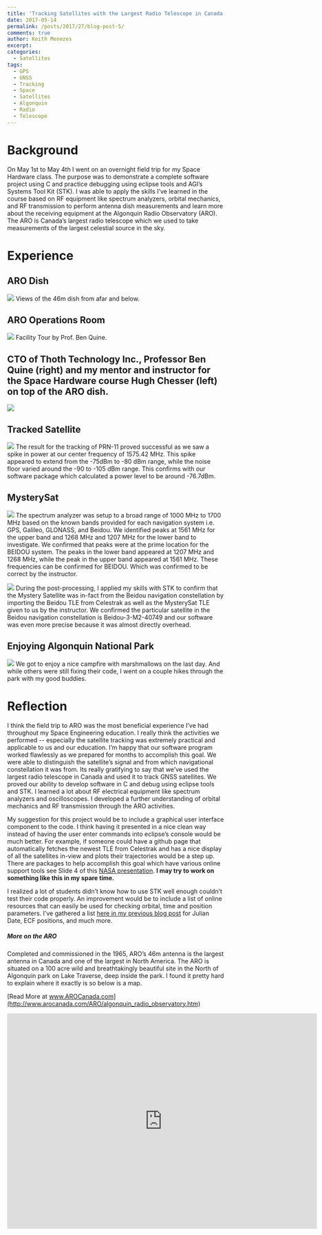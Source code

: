 ```yaml
---
title: 'Tracking Satellites with the Largest Radio Telescope in Canada'
date: 2017-05-14
permalink: /posts/2017/27/blog-post-5/
comments: true
author: Keith Menezes
excerpt:
categories:
  - Satellites
tags:
  - GPS
  - GNSS
  - Tracking
  - Space
  - Satellites
  - Algonquin
  - Radio
  - Telescope
---
```


# Background
On May 1st to May 4th I went on an overnight field trip for my Space Hardware class. The purpose was to demonstrate a complete software project using C and practice debugging using eclipse tools and AGI’s Systems Tool Kit (STK). I was able to apply the skills I’ve learned in the course based on RF equipment like spectrum analyzers, orbital mechanics, and RF transmission to perform antenna dish measurements and learn more about the receiving equipment at the Algonquin Radio Observatory (ARO). The ARO is Canada’s largest radio telescope which we used to take measurements of the largest celestial source in the sky.

# Experience
## ARO Dish
![](http://www.keithmenezes.ca/ARO-Tracking-Software/images/aro.jpg)
Views of the 46m dish from afar and below.

## ARO Operations Room
![](http://www.keithmenezes.ca/ARO-Tracking-Software/images/opsroom.jpg)
Facility Tour by Prof. Ben Quine.

## CTO of Thoth Technology Inc., Professor Ben Quine (right) and my mentor and instructor for the Space Hardware course Hugh Chesser (left) on top of the ARO dish.
![](http://www.keithmenezes.ca/ARO-Tracking-Software/images/dish.jpg)

## Tracked Satellite
![](http://www.keithmenezes.ca/ARO-Tracking-Software/images/TrackedSat.jpg)
The result for the tracking of PRN-11 proved successful as we saw a spike in power at our center frequency of 1575.42 MHz. This spike appeared to extend from the -75dBm to -80 dBm range, while the noise floor varied around the -90 to -105 dBm range. This confirms with our software package which calculated a power level to be around -76.7dBm.

## MysterySat
![](http://www.keithmenezes.ca/ARO-Tracking-Software/images/mysterysat.png)
The spectrum analyzer was setup to a broad range of 1000 MHz to 1700 MHz based on the known bands provided for each navigation system i.e. GPS, Galileo, GLONASS, and Beidou. We identified peaks at 1561 MHz for the upper band and 1268 MHz and 1207 MHz for the lower band to investigate. We confirmed that peaks were at the prime location for the BEIDOU system. The peaks in the lower band appeared at 1207 MHz and 1268 MHz, while the peak in the upper band appeared at 1561 MHz. These frequencies can be confirmed for BEIDOU. Which was confirmed to be correct by the instructor.

![](http://www.keithmenezes.ca/ARO-Tracking-Software/images/confirmsat.jpg)
During the post-processing, I applied my skills with STK to confirm that the Mystery Satellite was in-fact from the Beidou navigation constellation by importing the Beidou TLE from Celestrak as well as the MysterySat TLE given to us by the instructor. We confirmed the particular satellite in the Beidou navigation constellation is Beidou-3-M2-40749 and our software was even more precise because it was almost directly overhead.

## Enjoying Algonquin National Park
![](http://www.keithmenezes.ca/ARO-Tracking-Software/images/algonquin.jpg)
We got to enjoy a nice campfire with marshmallows on the last day. And while others were still fixing their code, I went on a couple hikes through the park with my good buddies.

# Reflection
I think the field trip to ARO was the most beneficial experience I’ve had throughout my Space Engineering education. I really think the activities we performed -- especially the satellite tracking was extremely practical and applicable to us and our education. I’m happy that our software program worked flawlessly as we prepared for months to accomplish this goal. We were able to distinguish the satellite’s signal and from which navigational constellation it was from. Its really gratifying to say that we’ve used the largest radio telescope in Canada and used it to track GNSS satellites. We proved our ability to develop software in C and debug using eclipse tools and STK. I learned a lot about RF electrical equipment like spectrum analyzers and oscilloscopes. I developed a further understanding of orbital mechanics and RF transmission through the ARO activities.

My suggestion for this project would be to include a graphical user interface component to the code. I think having it presented in a nice clean way instead of having the user enter commands into eclipse’s console would be much better. For example, if someone could have a github page that automatically fetches the newest TLE from Celestrak and has a nice display of all the satellites in-view and plots their trajectories would be a step up. There are packages to help accomplish this goal which have various online support tools see Slide 4 of this [NASA presentation](https://ntrs.nasa.gov/archive/nasa/casi.ntrs.nasa.gov/20160007351.pdf). **I may try to work on something like this in my spare time.**

I realized a lot of students didn’t know how to use STK well enough couldn’t test their code properly. An improvement would be to include a list of online resources that can easily be used for checking orbital, time and position parameters. I’ve gathered a list [here in my previous blog post](http://www.keithmenezes.ca/posts/2017/03/blog-post-4/) for Julian Date, ECF positions, and much more.

##### More on the ARO
Completed and commissioned in the 1965, ARO’s 46m antenna is the largest antenna in Canada and one of the largest in North America. The ARO is situated on a 100 acre wild and breathtakingly beautiful site in the North of Algonquin park on Lake Traverse, deep inside the park. I found it pretty hard to explain where it exactly is so below is a map.

[Read More at www.AROCanada.com](http://www.arocanada.com/ARO/algonquin_radio_observatory.htm)

<iframe width="720" height="500" frameborder="0" scrolling="no" marginheight="0" marginwidth="0" src="http://maps.google.com/maps?f=q&amp;hl=en&amp;geocode=&amp;q=45.954640,+-78.059600&amp;ie=UTF8&amp;t=h&amp;ll=45.961473,-78.055372&amp;spn=0.02667,0.052357&amp;z=14&amp;output=embed&amp;s=AARTsJqvEOLhW5qAHvD_XX-WBmn1g3WZFA"></iframe><br/>

<div id="fb-root"></div>
<script>(function(d, s, id) {
  var js, fjs = d.getElementsByTagName(s)[0];
  if (d.getElementById(id)) return;
  js = d.createElement(s); js.id = id;
  js.src = "//connect.facebook.net/en_US/sdk.js#xfbml=1&version=v2.8";
  fjs.parentNode.insertBefore(js, fjs);
}(document, 'script', 'facebook-jssdk'));</script>

<div class="fb-like" data-href="http://keithmenezes.ca/posts/2017/01/blog-post-5/" data-layout="standard" data-action="like" data-size="large" data-show-faces="true" data-share="false"></div>

<div class="fb-send" data-href="http://keithmenezes.ca/posts/2017/01/blog-post-5/"></div>
